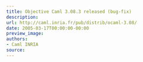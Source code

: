 ```yaml
---
title: Objective Caml 3.08.3 released (bug-fix)
description:
url: http://caml.inria.fr/pub/distrib/ocaml-3.08/
date: 2005-03-17T00:00:00-00:00
preview_image:
authors:
- Caml INRIA
source:
---
```



